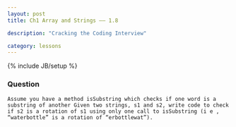 ```yaml
---
layout: post
title: Ch1 Array and Strings —— 1.8

description: "Cracking the Coding Interview"

category: lessons
---
```

{% include JB/setup %}

### Question

	Assume you have a method isSubstring which checks if one word is a substring of another Given two strings, s1 and s2, write code to check if s2 is a rotation of s1 using only one call to isSubstring (i e , “waterbottle” is a rotation of “erbottlewat”).